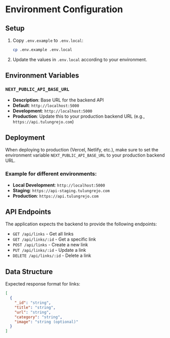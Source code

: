 # Environment Configuration

## Setup

1. Copy `.env.example` to `.env.local`:
   ```bash
   cp .env.example .env.local
   ```

2. Update the values in `.env.local` according to your environment.

## Environment Variables

### `NEXT_PUBLIC_API_BASE_URL`
- **Description**: Base URL for the backend API
- **Default**: `http://localhost:5000`
- **Development**: `http://localhost:5000`
- **Production**: Update this to your production backend URL (e.g., `https://api.tulungrejo.com`)

## Deployment

When deploying to production (Vercel, Netlify, etc.), make sure to set the environment variable `NEXT_PUBLIC_API_BASE_URL` to your production backend URL.

### Example for different environments:

- **Local Development**: `http://localhost:5000`
- **Staging**: `https://api-staging.tulungrejo.com`
- **Production**: `https://api.tulungrejo.com`

## API Endpoints

The application expects the backend to provide the following endpoints:

- `GET /api/links` - Get all links
- `GET /api/links/:id` - Get a specific link
- `POST /api/links` - Create a new link
- `PUT /api/links/:id` - Update a link
- `DELETE /api/links/:id` - Delete a link

## Data Structure

Expected response format for links:

```json
[
  {
    "_id": "string",
    "title": "string",
    "url": "string",
    "category": "string",
    "image": "string (optional)"
  }
]
```
